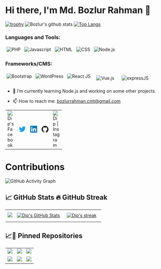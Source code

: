 # Hi there, I'm Md. Bozlur Rahman 👋
<!--
**bozlurrahman/bozlurrahman** is a ✨ _special_ ✨ repository because its `README.md` (this file) appears on your GitHub profile.
Here are some ideas to get you started:
- 🔭 I’m currently working on ...
- 🌱 I’m currently learning ...
- 👯 I’m looking to collaborate on ...
- 🤔 I’m looking for help with ...
- 💬 Ask me about ...
- 📫 How to reach me: ...
- 😄 Pronouns: ...
- ⚡ Fun fact: ...
-->
[![trophy](https://github-profile-trophy.vercel.app/?username=bozlurrahman&column=-1)](https://github.com/ryo-ma/github-profile-trophy)
![Bozlur's github stats](https://github-readme-stats.vercel.app/api?username=bozlurrahman&count_private=true&show_icons=true&hide=contribs)
[![Top Langs](https://github-readme-stats.vercel.app/api/top-langs/?username=bozlurrahman&count_private=true&langs_count=8&hide=html,css&layout=compact)](https://github.com/bozlurrahman/github-readme-stats)

### Languages and Tools:
<p>
<img 
     src="https://upload.wikimedia.org/wikipedia/commons/2/27/PHP-logo.svg" 
     alt="PHP" height="50" style="vertical-align:top; margin:4px">
<img 
     src="https://www.freepnglogos.com/uploads/javascript-png/javascript-vector-logo-yellow-png-transparent-javascript-vector-12.png" 
     alt="Javascript" height="50" style="vertical-align:top; margin:4px">
<!-- <img 
     src="https://cdn3.iconfinder.com/data/icons/logos-and-brands-adobe/512/267_Python-512.png" 
     alt="Python" height="50" style="vertical-align:top; margin:4px"> -->
<!-- <img 
     src="https://bashlogo.com/img/logo/jpg/full_colored_dark.jpg" 
     alt="Bash" height="50" style="vertical-align:top; margin:4px"> -->
<!--  <img 
     src="https://upload.wikimedia.org/wikipedia/commons/thumb/4/4f/Icon-Vim.svg/1200px-Icon-Vim.svg.png" 
     alt="Vim" height="50" style="vertical-align:top; margin:4px"> -->
  <img 
     src="https://www.w3.org/html/logo/downloads/HTML5_Logo_512.png" 
     alt="HTML" height="50" style="vertical-align:top; margin:4px">
  <img 
     src="https://upload.wikimedia.org/wikipedia/commons/thumb/d/d5/CSS3_logo_and_wordmark.svg/1200px-CSS3_logo_and_wordmark.svg.png" 
     alt="CSS" height="50" style="vertical-align:top; margin:4px">
<img 
     src="https://upload.wikimedia.org/wikipedia/commons/thumb/d/d9/Node.js_logo.svg/1200px-Node.js_logo.svg.png" 
     alt="Node.js" height="50" style="vertical-align:top; margin:4px">
</p>

### Frameworks/CMS:
<p>
<img 
     src="https://getbootstrap.com/docs/4.0/assets/brand/bootstrap-social-logo.png" 
     alt="Bootstrap" height="50" style="vertical-align:top; margin:4px">
<img 
     src="https://upload.wikimedia.org/wikipedia/commons/thumb/9/98/WordPress_blue_logo.svg/1200px-WordPress_blue_logo.svg.png" 
     alt="WordPress" height="50" style="vertical-align:top; margin:4px">
<img 
     src="https://cdn.auth0.com/blog/react-js/react.png" 
     alt="React JS" height="50" style="vertical-align:top; margin:4px">
<img 
     src="https://upload.wikimedia.org/wikipedia/commons/thumb/9/95/Vue.js_Logo_2.svg/1184px-Vue.js_Logo_2.svg.png" 
     alt="Vue.js" height="50" style="vertical-align:top; margin:10px">
<img 
     src="https://transang.me/content/images/2019/11/ExpressJS.png"
     alt="expressJS" height="50" style="vertical-align:top; margin:10px">
</p>


- 🌱 I’m currently learning Node.js and working on some other projects.

- 📫 How to reach me: bozlurrahman.cmt@gmail.com

<table>
<tr >
<td valign="center">
    <a href="https://www.facebook.com/bozlurrahman.cmt/">
  <img align="left" alt="Dip's Facebook" width="22px" src="https://www.facebook.com/images/fb_icon_325x325.png" />
</a>
</td>
<td valign="center">
    <a href="https://twitter.com/bozlurrahmancmt">
  <img align="left" alt="Dip's Twitter" width="22px" src="https://raw.githubusercontent.com/bozlurrahman/bozlurrahman/main/assets/twitter.svg" />
</a>
</td>
<td valign="center">
<a href="https://www.linkedin.com/in/bozlurrahman/">
  <img align="left" alt="Dip's LinkedIN" width="22px" src="https://raw.githubusercontent.com/bozlurrahman/bozlurrahman/main/assets/linkedin.svg" />
</a>
</td>
<td valign="center">
<a href="https://github.com/bozlurrahman">
  <img align="left" alt="Dip's Github" width="22px" src="https://raw.githubusercontent.com/bozlurrahman/bozlurrahman/main/assets/github.svg" />
</a>
</td>
<td valign="center">
<a href="https://www.instagram.com/bozlur.rahman/">
  <img align="left" alt="Dip | Instagram" width="22px" src="https://cdn.jsdelivr.net/npm/simple-icons@v3/icons/instagram.svg" />
</a>
</td>
</tr>
</table>



# Contributions
![GitHub Activity Graph](https://activity-graph.herokuapp.com/graph?username=bozlurrahman&theme=dracula&hide_border=true)



## &#x1f4c8; GitHub Stats 🔥 GitHub Streak

<table>
  <tr>
    <td>
        <a href="https://github.com/bozlurrahman"  >
  <img width="100%" src="https://github-readme-stats.vercel.app/api/top-langs/?username=bozlurrahman&show_icons=true&line_height=27&hide=html,css&title_color=ffffff&text_color=c9cacc&icon_color=4AB197&bg_color=1A2B34" />
</a>
    </td>
    <td>
     <a href="https://github.com/bozlurrahman">
          <img  width="100%" style="align-content: flex-start"  src="https://github-readme-stats.vercel.app/api?username=bozlurrahman&show_icons=true&line_height=27&count_private=true&title_color=ffffff&text_color=c9cacc&icon_color=4AB097&bg_color=1A2B34" alt="Dip's GitHub Stats" />
    </a>
    </td>
    <td>
    <a href="http://github-readme-streak-stats.herokuapp.com/demo/?user=bozlurrahman&theme=solarized-dark&hide_border=true&date_format=M+j%5B%2C+Y%5D&properties=background">
           <img valign="center" width="100%" style="margin:0.5rem" alt="Dip's streak" src="https://github-readme-streak-stats.herokuapp.com/?user=bozlurrahman&theme=solarized-dark&hide_border=true"/>
     </a>
    </td>
  </tr>
 </table>


## &#x1f4c8;📌 Pinned Repositories

<table>
  <tr>
     <td>
<a href="https://github.com/bozlurrahman/Server-side-Development-with-NodeJS-Express-and-MongoDB.git">
  <img  src="https://github-readme-stats.vercel.app/api/pin/?username=bozlurrahman&repo=Server-side-Development-with-NodeJS-Express-and-MongoDB&title_color=ffffff&text_color=c9cacc&icon_color=4AB197&bg_color=1A2B34" />
</a>
</td>
     <td>
<a href="https://github.com/bozlurrahman/Front-End-Web-Development-with-React.git">
  <img src="https://github-readme-stats.vercel.app/api/pin/?username=bozlurrahman&repo=Front-End-Web-Development-with-React&title_color=ffffff&text_color=c9cacc&icon_color=4AB197&bg_color=1A2B34" />
</a>
</td>
     <td>
<a href="https://github.com/bozlurrahman/fileserver">
  <img src="https://github-readme-stats.vercel.app/api/pin/?username=bozlurrahman&repo=fileserver&title_color=ffffff&text_color=c9cacc&icon_color=4AB197&bg_color=1A2B34" />
</a>
</td>
  </tr>
  <tr>
<td>
<a href="https://github.com/bozlurrahman/reactjs-testing.git">
  <img src="https://github-readme-stats.vercel.app/api/pin/?username=bozlurrahman&repo=reactjs-testing&title_color=ffffff&text_color=c9cacc&icon_color=4AB197&bg_color=1A2B34" />
</a>
</td>
<td>
<a href="https://github.com/bozlurrahman/webpack-dev.git">
  <img src="https://github-readme-stats.vercel.app/api/pin/?username=bozlurrahman&repo=webpack-dev&title_color=ffffff&text_color=c9cacc&icon_color=4AB197&bg_color=1A2B34" />
</a>
</td>
<td>
<a href="https://github.com/bozlurrahman/laravel_learning.git">
  <img src="https://github-readme-stats.vercel.app/api/pin/?username=bozlurrahman&repo=laravel_learning&title_color=ffffff&text_color=c9cacc&icon_color=4AB197&bg_color=1A2B34" />
</a>
</td>
</tr>
 </table>
